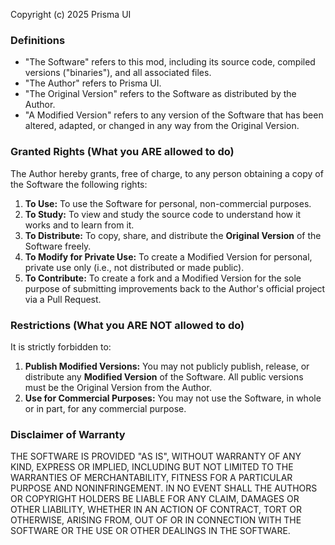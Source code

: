 Copyright (c) 2025 Prisma UI

### Definitions
- "The Software" refers to this mod, including its source code, compiled versions ("binaries"), and all associated files.
- "The Author" refers to Prisma UI.
- "The Original Version" refers to the Software as distributed by the Author.
- "A Modified Version" refers to any version of the Software that has been altered, adapted, or changed in any way from the Original Version.

### Granted Rights (What you ARE allowed to do)
The Author hereby grants, free of charge, to any person obtaining a copy of the Software the following rights:

1.  **To Use:** To use the Software for personal, non-commercial purposes.
2.  **To Study:** To view and study the source code to understand how it works and to learn from it.
3.  **To Distribute:** To copy, share, and distribute the **Original Version** of the Software freely.
4.  **To Modify for Private Use:** To create a Modified Version for personal, private use only (i.e., not distributed or made public).
5.  **To Contribute:** To create a fork and a Modified Version for the sole purpose of submitting improvements back to the Author's official project via a Pull Request.

### Restrictions (What you ARE NOT allowed to do)
It is strictly forbidden to:

1.  **Publish Modified Versions:** You may not publicly publish, release, or distribute any **Modified Version** of the Software. All public versions must be the Original Version from the Author.
2.  **Use for Commercial Purposes:** You may not use the Software, in whole or in part, for any commercial purpose.

### Disclaimer of Warranty
THE SOFTWARE IS PROVIDED "AS IS", WITHOUT WARRANTY OF ANY KIND, EXPRESS OR
IMPLIED, INCLUDING BUT NOT LIMITED TO THE WARRANTIES OF MERCHANTABILITY,
FITNESS FOR A PARTICULAR PURPOSE AND NONINFRINGEMENT. IN NO EVENT SHALL THE
AUTHORS OR COPYRIGHT HOLDERS BE LIABLE FOR ANY CLAIM, DAMAGES OR OTHER
LIABILITY, WHETHER IN AN ACTION OF CONTRACT, TORT OR OTHERWISE, ARISING FROM,
OUT OF OR IN CONNECTION WITH THE SOFTWARE OR THE USE OR OTHER DEALINGS IN THE
SOFTWARE.

